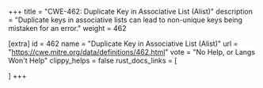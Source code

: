 +++
title = "CWE-462: Duplicate Key in Associative List (Alist)"
description	= "Duplicate keys in associative lists can lead to non-unique keys being mistaken for an error."
weight = 462

[extra]
id = 462
name = "Duplicate Key in Associative List (Alist)"
url = "https://cwe.mitre.org/data/definitions/462.html"
vote = "No Help, or Langs Won't Help"
clippy_helps = false
rust_docs_links = [
	
]
+++


